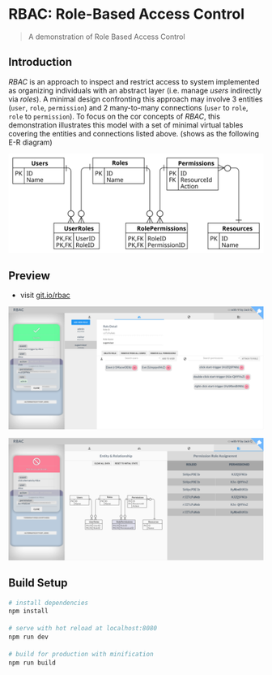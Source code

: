 # RBAC: Role-Based Access Control

> A demonstration of Role Based Access Control

##  Introduction

*RBAC* is an approach to inspect and restrict access to system implemented 
as organizing individuals with an abstract layer (i.e. manage *users* 
indirectly via *roles*). A minimal design confronting this approach may 
involve 3 entities (`user`, `role`, `permission`)
 and 2 many-to-many connections (`user` to `role`, `role` to `permission`).
To focus on the cor concepts of *RBAC*, this demonstration illustrates 
this model with a set of minimal virtual tables covering the entities and
connections listed above. (shows as the following E-R diagram)

![min](./doc/er.svg)

## Preview

* visit [git.io/rbac](https://cdn.rawgit.com/Jack-Q/rbac/82ba3a587bf486686164506084e9b2a839436ae3/doc/er.svg)

![ok](doc/demo_ok.png)

![ok](doc/demo_fail.png)

## Build Setup

``` bash
# install dependencies
npm install

# serve with hot reload at localhost:8080
npm run dev

# build for production with minification
npm run build

```

